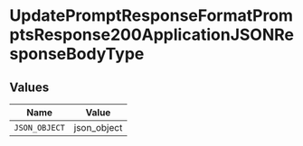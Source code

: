 # UpdatePromptResponseFormatPromptsResponse200ApplicationJSONResponseBodyType


## Values

| Name          | Value         |
| ------------- | ------------- |
| `JSON_OBJECT` | json_object   |